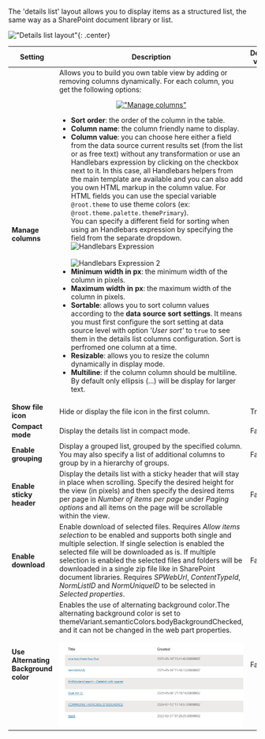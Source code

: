 The 'details list' layout allows you to display items as a structured list, the same way as a SharePoint document library or list.

!["Details list layout"](../../../assets/webparts/search-results/layouts/details_list_layout.png){: .center} 

| Setting | Description | Default value 
| ------- |---------------- | ---------- |
| **Manage columns** | Allows you to build you own table view by adding or removing columns dynamically. For each column, you get the following options:<br><p align="center">[!["Manage columns"](../../../assets/webparts/search-results/layouts/details_list_fields.png)](../../../assets/webparts/search-results/layouts/details_list_fields.png)</p><ul><li>**Sort order**: the order of the column in the table.</li><li>**Column name**: the column friendly name to display.</li><li>**Column value**: you can choose here either a field from the data source current results set (from the list or as free text) without any transformation or use an Handlebars expression by clicking on the checkbox next to it. In this case, all Handlebars helpers from the main template are available and you can also add you own HTML markup in the column value. For HTML fields you can use the special variable `@root.theme` to use theme colors (ex: `@root.theme.palette.themePrimary`).<br>You can specify a different field for sorting when using an Handlebars expression by specifying the field from the separate dropdown.<br>![Handlebars Expression](../../../assets/webparts/search-results/layouts/details_list_hb_expr.png)<br><br>![Handlebars Expression 2](../../../assets/webparts/search-results/layouts/details_list_hb_expr2.png)</li><li>**Minimum width in px**: the minimum width of the column in pixels.</li><li>**Maximum width in px**: the maximum width of the column in pixels.</li><li>**Sortable**: allows you to sort column values according to the **data source sort settings**. It means you must first configure the sort setting at data source level with option _'User sort'_ to `true` to see them in the details list columns configuration. Sort is perfromed one column at a time.</li><li>**Resizable**: allows you to resize the column dynamically in display mode.</li><li>**Multiline**: if the column column should be multiline. By default only ellipsis (...) will be display for larger text.</li></ul>
| **Show file icon** | Hide or display the file icon in the first column. | True.
| **Compact mode** | Display the details list in compact mode. | False.
| **Enable grouping** | Display a grouped list, grouped by the specified column. You may also specify a list of additional columns to group by in a hierarchy of groups. | False.
| **Enable sticky header** | Display the details list with a sticky header that will stay in place when scrolling. Specify the desired height for the view (in pixels) and then specify the desired items per page in _Number of items per page_ under _Paging options_ and all items on the page will be scrollable within the view. | False.
| **Enable download** | Enable download of selected files. Requires _Allow items selection_ to be enabled and supports both single and multiple selection. If single selection is enabled the selected file will be downloaded as is. If multiple selection is enabled the selected files and folders will be downloaded in a single zip file like in SharePoint document libraries. Requires _SPWebUrl_, _ContentTypeId_, _NormListID_ and _NormUniqueID_ to be selected in _Selected properties_. | False.
 **Use Alternating Background color** | Enables the use of alternating background color.The alternating background color is set to themeVariant.semanticColors.bodyBackgroundChecked, and it can not be changed in the web part properties.<br><br>![Alternating background color](../../../assets/webparts/search-results/layouts/Details-List-Alternating-background-color.png)    | False.
